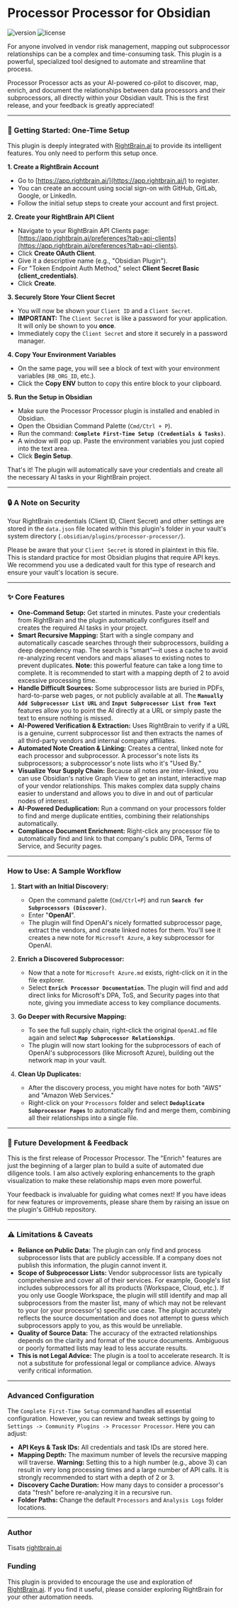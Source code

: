 # Processor Processor for Obsidian

![version](https://img.shields.io/badge/version-1.0.3-blue)
![license](https://img.shields.io/badge/license-MIT-green)

For anyone involved in vendor risk management, mapping out subprocessor relationships can be a complex and time-consuming task. This plugin is a powerful, specialized tool designed to automate and streamline that process.

Processor Processor acts as your AI-powered co-pilot to discover, map, enrich, and document the relationships between data processors and their subprocessors, all directly within your Obsidian vault. This is the first release, and your feedback is greatly appreciated!

---

### 🚀 Getting Started: One-Time Setup

This plugin is deeply integrated with [RightBrain.ai](https://rightbrain.ai) to provide its intelligent features. You only need to perform this setup once.

**1. Create a RightBrain Account**

* Go to [https://app.rightbrain.ai/](https://app.rightbrain.ai/) to register.
* You can create an account using social sign-on with GitHub, GitLab, Google, or LinkedIn.
* Follow the initial setup steps to create your account and first project.

**2. Create your RightBrain API Client**

* Navigate to your RightBrain API Clients page: [https://app.rightbrain.ai/preferences?tab=api-clients](https://app.rightbrain.ai/preferences?tab=api-clients).
* Click **Create OAuth Client**.
* Give it a descriptive name (e.g., "Obsidian Plugin").
* For "Token Endpoint Auth Method," select **Client Secret Basic (client_credentials)**.
* Click **Create**.

**3. Securely Store Your Client Secret**

* You will now be shown your `Client ID` and a `Client Secret`.
* **IMPORTANT:** The `Client Secret` is like a password for your application. It will only be shown to you **once**.
* Immediately copy the `Client Secret` and store it securely in a password manager.

**4. Copy Your Environment Variables**

* On the same page, you will see a block of text with your environment variables (`RB_ORG_ID`, etc.).
* Click the **Copy ENV** button to copy this entire block to your clipboard.

**5. Run the Setup in Obsidian**

* Make sure the Processor Processor plugin is installed and enabled in Obsidian.
* Open the Obsidian Command Palette (`Cmd/Ctrl + P`).
* Run the command: **`Complete First-Time Setup (Credentials & Tasks)`**.
* A window will pop up. Paste the environment variables you just copied into the text area.
* Click **Begin Setup**.

That's it! The plugin will automatically save your credentials and create all the necessary AI tasks in your RightBrain project.

---

### 🔒 A Note on Security

Your RightBrain credentials (Client ID, Client Secret) and other settings are stored in the `data.json` file located within this plugin's folder in your vault's system directory (`.obsidian/plugins/processor-processor/`).

Please be aware that your `Client Secret` is stored in plaintext in this file. This is standard practice for most Obsidian plugins that require API keys. We recommend you use a dedicated vault for this type of research and ensure your vault's location is secure.

---

### ✨ Core Features

* **One-Command Setup:** Get started in minutes. Paste your credentials from RightBrain and the plugin automatically configures itself and creates the required AI tasks in your project.
* **Smart Recursive Mapping:** Start with a single company and automatically cascade searches through their subprocessors, building a deep dependency map. The search is "smart"—it uses a cache to avoid re-analyzing recent vendors and maps aliases to existing notes to prevent duplicates. **Note:** this powerful feature can take a long time to complete. It is recommended to start with a mapping depth of 2 to avoid excessive processing time.
* **Handle Difficult Sources:** Some subprocessor lists are buried in PDFs, hard-to-parse web pages, or not publicly available at all. The **`Manually Add Subprocessor List URL`** and **`Input Subprocessor List from Text`** features allow you to point the AI directly at a URL or simply paste the text to ensure nothing is missed.
* **AI-Powered Verification & Extraction:** Uses RightBrain to verify if a URL is a genuine, current subprocessor list and then extracts the names of all third-party vendors and internal company affiliates.
* **Automated Note Creation & Linking:** Creates a central, linked note for each processor and subprocessor. A processor's note lists its subprocessors; a subprocessor's note lists who it's "Used By."
* **Visualize Your Supply Chain:** Because all notes are inter-linked, you can use Obsidian's native Graph View to get an instant, interactive map of your vendor relationships. This makes complex data supply chains easier to understand and allows you to dive in and out of particular nodes of interest.
* **AI-Powered Deduplication:** Run a command on your processors folder to find and merge duplicate entities, combining their relationships automatically.
* **Compliance Document Enrichment:** Right-click any processor file to automatically find and link to that company's public DPA, Terms of Service, and Security pages.

---

### How to Use: A Sample Workflow

1.  **Start with an Initial Discovery:**
    * Open the command palette (`Cmd/Ctrl+P`) and run **`Search for Subprocessors (Discover)`**.
    * Enter "**OpenAI**".
    * The plugin will find OpenAI's nicely formatted subprocessor page, extract the vendors, and create linked notes for them. You'll see it creates a new note for `Microsoft Azure`, a key subprocessor for OpenAI.

2.  **Enrich a Discovered Subprocessor:**
    * Now that a note for `Microsoft Azure.md` exists, right-click on it in the file explorer.
    * Select **`Enrich Processor Documentation`**. The plugin will find and add direct links for Microsoft's DPA, ToS, and Security pages into that note, giving you immediate access to key compliance documents.

3.  **Go Deeper with Recursive Mapping:**
    * To see the full supply chain, right-click the original `OpenAI.md` file again and select **`Map Subprocessor Relationships`**.
    * The plugin will now start looking for the subprocessors of each of OpenAI's subprocessors (like Microsoft Azure), building out the network map in your vault.

4.  **Clean Up Duplicates:**
    * After the discovery process, you might have notes for both "AWS" and "Amazon Web Services."
    * Right-click on your `Processors` folder and select **`Deduplicate Subprocessor Pages`** to automatically find and merge them, combining all their relationships into a single file.


---

### 🌱 Future Development & Feedback

This is the first release of Processor Processor. The "Enrich" features are just the beginning of a larger plan to build a suite of automated due diligence tools. I am also actively exploring enhancements to the graph visualization to make these relationship maps even more powerful.

Your feedback is invaluable for guiding what comes next! If you have ideas for new features or improvements, please share them by raising an issue on the plugin's GitHub repository.

---

### ⚠️ Limitations & Caveats

* **Reliance on Public Data:** The plugin can only find and process subprocessor lists that are publicly accessible. If a company does not publish this information, the plugin cannot invent it.
* **Scope of Subprocessor Lists:** Vendor subprocessor lists are typically comprehensive and cover all of their services. For example, Google's list includes subprocessors for all its products (Workspace, Cloud, etc.). If you only use Google Workspace, the plugin will still identify and map all subprocessors from the master list, many of which may not be relevant to your (or your processor's) specific use case. The plugin accurately reflects the source documentation and does not attempt to guess which subprocessors apply to you, as this would be unreliable.
* **Quality of Source Data:** The accuracy of the extracted relationships depends on the clarity and format of the source documents. Ambiguous or poorly formatted lists may lead to less accurate results.
* **This is not Legal Advice:** The plugin is a tool to accelerate research. It is not a substitute for professional legal or compliance advice. Always verify critical information.

---

### Advanced Configuration

The `Complete First-Time Setup` command handles all essential configuration. However, you can review and tweak settings by going to `Settings -> Community Plugins -> Processor Processor`. Here you can adjust:

* **API Keys & Task IDs:** All credentials and task IDs are stored here.
* **Mapping Depth:** The maximum number of levels the recursive mapping will traverse. **Warning:** Setting this to a high number (e.g., above 3) can result in very long processing times and a large number of API calls. It is strongly recommended to start with a depth of 2 or 3.
* **Discovery Cache Duration:** How many days to consider a processor's data "fresh" before re-analyzing it in a recursive run.
* **Folder Paths:** Change the default `Processors` and `Analysis Logs` folder locations.

---

### Author

Tisats
[rightbrain.ai](https://rightbrain.ai)

### Funding

This plugin is provided to encourage the use and exploration of [RightBrain.ai](https://rightbrain.ai). If you find it useful, please consider exploring RightBrain for your other automation needs.